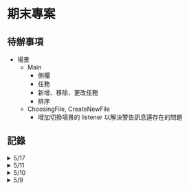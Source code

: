 # 期末專案
## 待辦事項
- 場景
  - Main
    - 側欄
    - 任務
    - 新增、移除、更改任務
    - 排序
  - ChoosingFile, CreateNewFile
    - 增加切換場景的 listener 以解決警告訊息還存在的問題

## 記錄
<details>
<summary>5/17</summary>

- 成功連接資料庫
- 修正新增檔案時路徑與名字間沒有反斜線的問題
- Class 可以用 static block 來進行初始化
- 將 ScreenController 改寫為 SceneManager，直接切換 Scene 而不是 root pane

</details>

<details>
<summary>5/11</summary>

- 學到了單例模式，重新改寫了 ScreenController 和 DatabaseController
- 重新改寫 ChoosingFile 介面並新增了 CreateNewFile 
- 開啟檔案時可以判斷使否為 database (regex)
- 可以將選擇的檔案路徑傳到 DatabaseController 中
> 不能以 location 作為 Label 的 fx:id (保留字)
</details>

<details>
<summary>5/10</summary>

- 加入 ScreenController，方便再各個 Controller 裡面切換視窗
- 加入 ChoosingFile 介面，讓使用者能選擇或新建一個新的資料庫
- 將檔案以 package 分類
- 不知道如何在不同檔案共用同一物件
> `getResource("/projectName/file)` 可以從專案輸出的根目錄開始尋找檔案
</details>

<details>
<summary>5/9</summary>

- 排出主要介面 (Main) 的大致格局
</details>